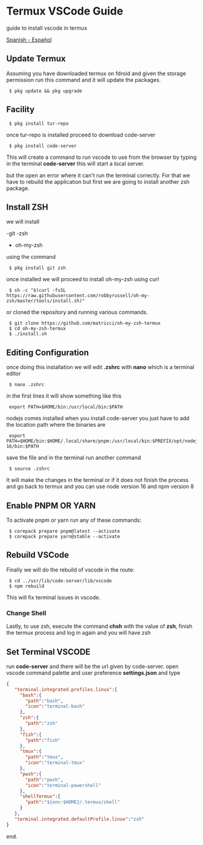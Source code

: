 ﻿# Termux VSCode Guide

guide to install vscode in termux

[Spanish - Español](https://github.com/everskyblue/termux-vscode-guide/blob/main/README-ES.md)

## Update Termux

Assuming you have downloaded termux on fdroid and given the storage permission run this command and it will update the packages.

     $ pkg update && pkg upgrade

## Facility

     $ pkg install tur-repo

once tur-repo is installed proceed to download code-server

     $ pkg install code-server

This will create a command to run vscode to use from the browser by typing in the terminal **code-server** this will start a local server.

but the open an error where it can't run the terminal correctly.
For that we have to rebuild the application but first we are going to install another zsh package.

## Install ZSH

we will install

  -git
  -zsh
  - oh-my-zsh

using the command

     $ pkg install git zsh

once installed we will proceed to install oh-my-zsh using curl

     $ sh -c "$(curl -fsSL https://raw.githubusercontent.com/robbyrussell/oh-my-zsh/master/tools/install.sh)"

or cloned the repository and running various commands.

     $ git clone https://github.com/matricci/oh-my-zsh-termux
     $ cd oh-my-zsh-termux
     $ ./install.sh


## Editing Configuration

once doing this installation we will edit **.zshrc** with **nano** which is a terminal editor

     $ nano .zshrc

in the first lines it will show something like this

     export PATH=$HOME/bin:/usr/local/bin:$PATH

  nodejs comes installed when you install code-server
you just have to add the location path where the binaries are

     export PATH=$HOME/bin:$HOME/.local/share/pnpm:/usr/local/bin:$PREFIX/opt/nodejs-16/bin:$PATH

save the file and in the terminal run another command

     $ source .zshrc

It will make the changes in the terminal or if it does not finish the process and go back to termux and you can use node version 16 and npm version 8

## Enable PNPM OR YARN

To activate pnpm or yarn run any of these commands:

     $ corepack prepare pnpm@latest --activate
     $ corepack prepare yarn@stable --activate

## Rebuild VSCode

Finally we will do the rebuild of vscode in the route:


     $ cd ../usr/lib/code-server/lib/vscode
     $ npm rebuild

This will fix terminal issues in vscode.

### Change Shell

Lastly, to use zsh, execute the command **chsh** with the value of **zsh**, finish the termux process and log in again and you will have zsh

## Set Terminal VSCODE

run **code-server** and there will be the url given by code-server.
open vscode command palette and user preference **settings.json** and type

```json
{
   "terminal.integrated.profiles.linux":{
     "bash":{
       "path":"bash",
       "icon":"terminal-bash"
     },
     "zsh":{
       "path":"zsh"
     },
     "fish":{
       "path":"fish"
     },
     "tmux":{
       "path":"tmux",
       "icon":"terminal-tmux"
     },
     "pwsh":{
       "path":"pwsh",
       "icon":"terminal-powershell"
     },
     "shellTermux":{
       "path":"${env:$HOME}/.termux/shell"
     }
   },
   "terminal.integrated.defaultProfile.linux":"zsh"
}
```

end.
